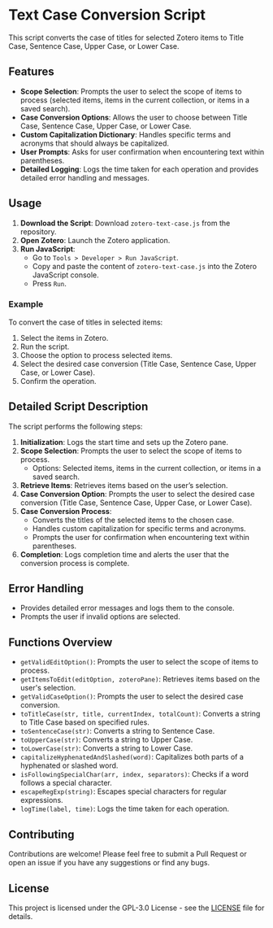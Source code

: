 # Text Case Conversion Script

This script converts the case of titles for selected Zotero items to Title Case, Sentence Case, Upper Case, or Lower Case.

## Features

- **Scope Selection**: Prompts the user to select the scope of items to process (selected items, items in the current collection, or items in a saved search).
- **Case Conversion Options**: Allows the user to choose between Title Case, Sentence Case, Upper Case, or Lower Case.
- **Custom Capitalization Dictionary**: Handles specific terms and acronyms that should always be capitalized.
- **User Prompts**: Asks for user confirmation when encountering text within parentheses.
- **Detailed Logging**: Logs the time taken for each operation and provides detailed error handling and messages.

## Usage

1. **Download the Script**: Download `zotero-text-case.js` from the repository.
2. **Open Zotero**: Launch the Zotero application.
3. **Run JavaScript**:
    - Go to `Tools > Developer > Run JavaScript`.
    - Copy and paste the content of `zotero-text-case.js` into the Zotero JavaScript console.
    - Press `Run`.

### Example

To convert the case of titles in selected items:

1. Select the items in Zotero.
2. Run the script.
3. Choose the option to process selected items.
4. Select the desired case conversion (Title Case, Sentence Case, Upper Case, or Lower Case).
5. Confirm the operation.

## Detailed Script Description

The script performs the following steps:

1. **Initialization**: Logs the start time and sets up the Zotero pane.
2. **Scope Selection**: Prompts the user to select the scope of items to process.
    - Options: Selected items, items in the current collection, or items in a saved search.
3. **Retrieve Items**: Retrieves items based on the user’s selection.
4. **Case Conversion Option**: Prompts the user to select the desired case conversion (Title Case, Sentence Case, Upper Case, or Lower Case).
5. **Case Conversion Process**:
    - Converts the titles of the selected items to the chosen case.
    - Handles custom capitalization for specific terms and acronyms.
    - Prompts the user for confirmation when encountering text within parentheses.
6. **Completion**: Logs completion time and alerts the user that the conversion process is complete.

## Error Handling

- Provides detailed error messages and logs them to the console.
- Prompts the user if invalid options are selected.

## Functions Overview

- `getValidEditOption()`: Prompts the user to select the scope of items to process.
- `getItemsToEdit(editOption, zoteroPane)`: Retrieves items based on the user's selection.
- `getValidCaseOption()`: Prompts the user to select the desired case conversion.
- `toTitleCase(str, title, currentIndex, totalCount)`: Converts a string to Title Case based on specified rules.
- `toSentenceCase(str)`: Converts a string to Sentence Case.
- `toUpperCase(str)`: Converts a string to Upper Case.
- `toLowerCase(str)`: Converts a string to Lower Case.
- `capitalizeHyphenatedAndSlashed(word)`: Capitalizes both parts of a hyphenated or slashed word.
- `isFollowingSpecialChar(arr, index, separators)`: Checks if a word follows a special character.
- `escapeRegExp(string)`: Escapes special characters for regular expressions.
- `logTime(label, time)`: Logs the time taken for each operation.

## Contributing

Contributions are welcome! Please feel free to submit a Pull Request or open an issue if you have any suggestions or find any bugs.

## License

This project is licensed under the GPL-3.0 License - see the [LICENSE](LICENSE) file for details.